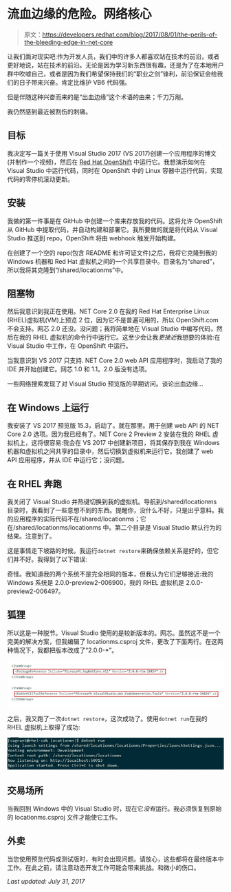 # 流血边缘的危险。网络核心

> 原文：<https://developers.redhat.com/blog/2017/08/01/the-perils-of-the-bleeding-edge-in-net-core>

让我们面对现实吧:作为开发人员，我们中的许多人都喜欢站在技术的前沿，或者更好地说，站在技术的前沿。无论是因为学习新东西很有趣，还是为了在本地用户群中吹嘘自己，或者是因为我们希望保持我们的“职业之剑”锋利，前沿保证会给我们的日子带来兴奋。肯定比维护 VB6 代码强。

但是伴随这种兴奋而来的是“出血边缘”这个术语的由来；千刀万剐。

我仍然感到最近被割伤的刺痛。

## 目标

我决定写一篇关于使用 Visual Studio 2017 (VS 2017)创建一个应用程序的博文(并制作一个视频)，然后在 [Red Hat OpenShift](https://www.openshift.com/) 中运行它。我想演示如何在 Visual Studio 中运行代码，同时在 OpenShift 中的 Linux 容器中运行代码，实现代码的零停机滚动更新。

## 安装

我做的第一件事是在 GitHub 中创建一个库来存放我的代码。这将允许 OpenShift 从 GitHub 中提取代码，并自动构建和部署它。我所要做的就是将代码从 Visual Studio 推送到 repo，OpenShift 将由 webhook 触发开始构建。

在创建了一个空的 repo(包含 README 和许可证文件)之后，我将它克隆到我的 Windows 机器和 Red Hat 虚拟机之间的一个共享目录中。目录名为“shared”，所以我将其克隆到“/shared/locationms”中。

## 阻塞物

然后我意识到我正在使用。NET Core 2.0 在我的 Red Hat Enterprise Linux (RHEL)虚拟机(VM)上预览 2 位，因为它不是普遍可用的，所以 OpenShift.com 不会支持。网芯 2.0 还没。没问题；我将简单地在 Visual Studio 中编写代码，然后在我的 RHEL 虚拟机的命令行中运行它。这至少会让我*更接近*我想要的体验:在 Visual Studio 中工作，在 OpenShift 中运行。

当我意识到 VS 2017 只支持. NET Core 2.0 web API 应用程序时，我启动了我的 IDE 并开始创建它。网芯 1.0 和 1.1。2.0 版没有选项。

一些网络搜索发现了对 Visual Studio 预览版的早期访问。谈论出血边缘...

## 在 Windows 上运行

我安装了 VS 2017 预览版 15.3，启动了。就在那里。用于创建 web API 的 NET Core 2.0 选项。因为我已经有了。NET Core 2 Preview 2 安装在我的 RHEL 虚拟机上，这将很容易:我会在 VS 2017 中创建新项目，将其保存到我在 Windows 机器和虚拟机之间共享的目录中，然后切换到虚拟机来运行它。我创建了 web API 应用程序，并从 IDE 中运行它；没问题。

## 在 RHEL 奔跑

我关闭了 Visual Studio 并热键切换到我的虚拟机。导航到/shared/locationms 目录时，我看到了一些意想不到的东西。提醒你，没什么不好，只是出乎意料。我的应用程序的实际代码不在/shared/locationms；它在/shared/locationms/locationms 中。第二个目录是 Visual Studio 默认行为的结果。注意到了。

这是事情走下坡路的时候。我运行`dotnet restore`来确保依赖关系是好的，但它们并不好。我得到了以下错误:

奇怪。我知道我的两个系统不是完全相同的版本，但我认为它们足够接近:我的 Windows 系统是 2.0.0-preview2-006900，我的 RHEL 虚拟机是 2.0.0-preview2-006497。

## 狐狸

所以这是一种脱节。Visual Studio 使用的是较新版本的。网芯。虽然这不是一个完美的解决方案，但我编辑了 locationms.csproj 文件，更改了下面两行。在这两种情况下，我都把版本改成了“2.0.0-*”。

![](img/a2371b4902d3b85aa2452fa984ff6611.png)

之后，我又跑了一次`dotnet restore`，这次成功了。使用`dotnet run`在我的 RHEL 虚拟机上取得了成功:

![](img/8f42dba6fa3baedfcd14e0ff9b9e1b27.png)

## 交易场所

当我回到 Windows 中的 Visual Studio 时，现在它*没有*运行。我必须恢复到原始的 locationms.csproj 文件才能使它工作。

## 外卖

当您使用预览代码或测试版时，有时会出现问题。请放心，这些都将在最终版本中工作。在此之前，请注意动态开发工作可能会带来挑战。和微小的伤口。

*Last updated: July 31, 2017*